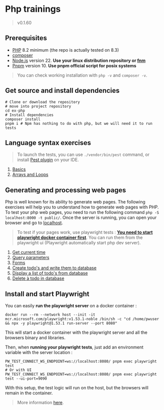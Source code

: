 # Php trainings

> v0.1.60 <!-- x-release-please-version -->

## Prerequisites

- [PHP](https://www.php.net/) 8.2 minimum (the repo is actually tested on 8.3)
- [composer](https://getcomposer.org/doc/00-intro.md)
- [Node.js](https://nodejs.org) version 22. **Use your linux distribution repository or [fnm](https://github.com/Schniz/fnm?tab=readme-ov-file#installation)**
- [Pnpm](https://pnpm.io/installation) version 10. **Use pnpm official script for posix systems**

> You can check working installation with `php -v` and `composer -v`.

## Get source and install dependencies

```shell
# Clone or download the repository
# move into project repository
cd ex-php
# Install dependencies
composer install
pnpm i # Npm has nothing to do with php, but we will need it to run tests
```

## Language syntax exercises

> To launch the tests, you can use `./vendor/bin/pest` command, or
> install [Pest plugin](https://pestphp.com/docs/editor-setup) on your IDE.

1. [Basics](src/Basics.php)
2. [Arrays and Loops](src/ArraysAndLoops.php)

## Generating and processing web pages

Php is well known for its ability to generate web pages.
The following exercises will help you to understand how to generate web pages with PHP.
To test your php web pages, you need to run the following command `php -S localhost:8000 -t public/`.
Once the server is running, you can open your browser and go to [localhost](http://localhost:8000).

> To test if your pages work, use playwright tests : **[You need to start playwright docker container first](#install-and-start-playwright)**.
> You can run them from the playwright ui (Playwright automatically start php dev server).

1. [Get current time](public/getCurrentTime.php)
2. [Query parameters](public/queryParameterDisplay.php)
3. [Forms](public/formManagement.php)
3. [Create todo's and write them to database](public/writeTodoToDatabase.php)
3. [Display a list of todo's from database](public/displayAllTodosFromDatabase.php)
3. [Delete à todo in database](public/deleteTodoFromDatabase.php)

## Install and start Playwright

You can easily **run the playwright server** on a docker container :
```shell
docker run --rm --network host --init -it mcr.microsoft.com/playwright:v1.53.1-noble /bin/sh -c "cd /home/pwuser && npx -y playwright@1.53.1 run-server --port 8080"
```
This will start a docker container with the playwright server and all the browsers binary and libraries.

Then, when **running your playwright tests**, just add an environment variable with the server location :
```shell
PW_TEST_CONNECT_WS_ENDPOINT=ws://localhost:8080/ pnpm exec playwright test
# Or with UI
PW_TEST_CONNECT_WS_ENDPOINT=ws://localhost:8080/ pnpm exec playwright test --ui-port=9090
```
With this setup, the test logic will run on the host, but the browsers will remain in the container.

> More information [here](https://discuss.layer5.io/t/how-to-setup-e2e-testing-environment-with-playwright-and-docker-for-meshery/5498).
